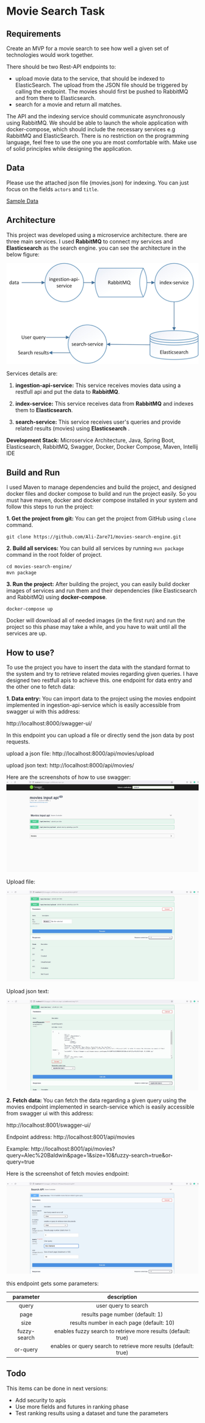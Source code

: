 # Movie Search Task

## Requirements

Create an MVP for a movie search to see how well a given set of technologies would work together.

There should be two Rest-API endpoints to:

* upload movie data to the service, that should be indexed to ElasticSearch. The upload from the JSON file should be
  triggered by calling the endpoint. The movies should first be pushed to RabbitMQ and from there to Elasticsearch.
* search for a movie and return all matches.

The API and the indexing service should communicate asynchronously using RabbitMQ. We should be able to launch the whole
application with docker-compose, which should include the necessary services e.g RabbitMQ and ElasticSearch. There is no
restriction on the programming language, feel free to use the one you are most comfortable with. Make use of solid
principles while designing the application.

## Data

Please use the attached json file (movies.json) for indexing. You can just focus on the fields `actors` and `title`.

[Sample Data](readme-data/movies.json)
## Architecture

This project was developed using a microservice architecture. there are three main services. I used **RabbitMQ** to
connect my services and **Elasticsearch** as the search engine. you can see the architecture in the below figure:

![Alt text](readme-data/architecture.jpg?raw=true "Figure 1: Architecture")

Services details are:

1. **ingestion-api-service:** This service receives movies data using a restfull api and put the data to **RabbitMQ**.

2. **index-service:** This service receives data from **RabbitMQ** and indexes them to **Elasticsearch**.

3. **search-service:** This service receives user's queries and provide related results (movies) using **Elasticsearch**
   .

**Development Stack:** Microservice Architecture, Java, Spring Boot, Elasticsearch, RabbitMQ, Swagger, Docker, Docker
Compose, Maven, Intellij IDE

## Build and Run

I used Maven to manage dependencies and build the project, and designed docker files and docker compose to build and run
the project easily. So you must have maven, docker and docker compose installed in your system and follow this steps to
run the project:

**1. Get the project from git:** You can get the project from GitHub using `clone` command.

```
git clone https://github.com/Ali-Zare71/movies-search-engine.git
```

**2. Build all services:** You can build all services by running `mvn package` command in the root folder of project.

```
cd movies-search-engine/
mvn package
```

**3. Run the project:** After building the project, you can easily build docker images of services and run them and
their dependencies (like Elasticsearch and RabbitMQ) using **docker-compose**.

```
docker-compose up
```

Docker will download all of needed images (in the first run) and run the project so this phase may take a while, and you
have to wait until all the services are up.

## How to use?

To use the project you have to insert the data with the standard format to the system and try to retrieve related movies
regarding given queries. I have designed two restfull apis to achieve this. one endpoint for data entry and the other
one to fetch data:

**1. Data entry:**
You can import data to the project using the movies endpoint implemented in ingestion-api-service which is easily
accessible from swagger ui with this address:

http://localhost:8000/swagger-ui/

In this endpoint you can upload a file or directly send the json data by post requests.

upload a json file:
http://localhost:8000/api/movies/upload

upload json text:
http://localhost:8000/api/movies/

Here are the screenshots of how to use swagger:
![Alt text](readme-data/enrty-endpoint.jpg?raw=true "Figure 2: Entry endpoint")

Upload file:

![Alt text](readme-data/upload-file.jpg?raw=true "Figure 3: Upload file")

Upload json text:

![Alt text](readme-data/json-input.jpg?raw=true "Figure 4: Json input")

**2. Fetch data:**
You can fetch the data regarding a given query using the movies endpoint implemented in search-service which is easily
accessible from swagger ui with this address:

http://localhost:8001/swagger-ui/

Endpoint address:
http://localhost:8001/api/movies

Example:
http://localhost:8001/api/movies?query=Alec%20Baldwin&page=1&size=10&fuzzy-search=true&or-query=true

Here is the screenshot of fetch movies endpoint:

![Alt text](readme-data/fetch-endpint.jpg?raw=true "Figure 4: Json input")

this endpoint gets some parameters:

| parameter | description |
| :---:   | :---: |
| query  | user query to search   |
| page  | results page number (default: 1)   |
| size  | results number in each page (default: 10)   |
| fuzzy-search  | enables fuzzy search to retrieve more results (default: true)   |
| or-query  | enables or query search to retrieve more results (default: true)   |

## Todo

This items can be done in next versions:

* Add security to apis
* Use more fields and futures in ranking phase
* Test ranking results using a dataset and tune the parameters

